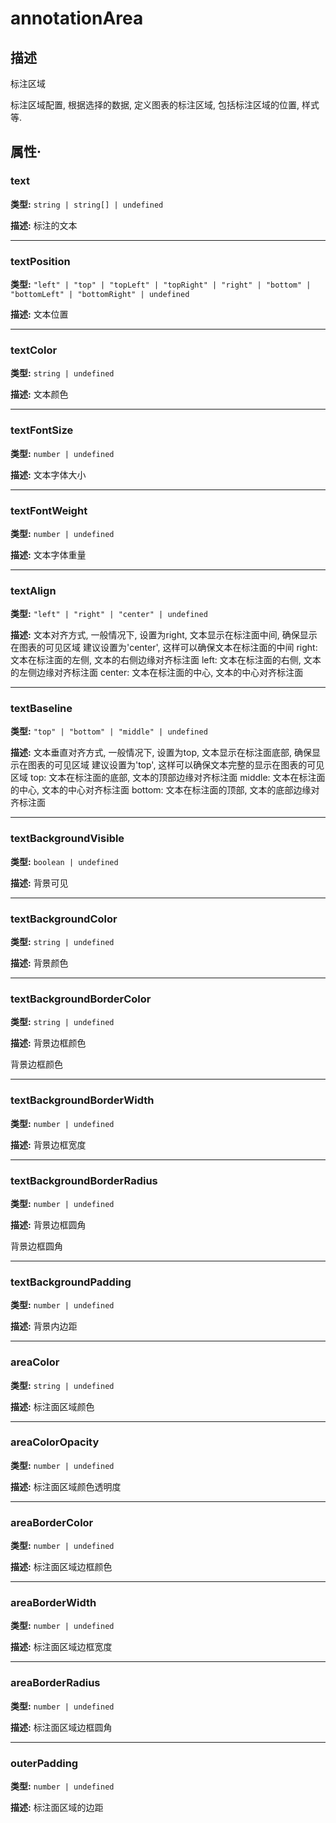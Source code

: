 # annotationArea
## 描述
标注区域

标注区域配置, 根据选择的数据, 定义图表的标注区域, 包括标注区域的位置, 样式等.


## 属性·

### text

**类型:** `string | string[] | undefined`

**描述:**
标注的文本

---

### textPosition

**类型:** `"left" | "top" | "topLeft" | "topRight" | "right" | "bottom" | "bottomLeft" | "bottomRight" | undefined`

**描述:**
文本位置

---

### textColor

**类型:** `string | undefined`

**描述:**
文本颜色

---

### textFontSize

**类型:** `number | undefined`

**描述:**
文本字体大小

---

### textFontWeight

**类型:** `number | undefined`

**描述:**
文本字体重量

---

### textAlign

**类型:** `"left" | "right" | "center" | undefined`

**描述:**
文本对齐方式, 一般情况下, 设置为right, 文本显示在标注面中间, 确保显示在图表的可见区域
建议设置为'center', 这样可以确保文本在标注面的中间
right: 文本在标注面的左侧, 文本的右侧边缘对齐标注面
left: 文本在标注面的右侧, 文本的左侧边缘对齐标注面
center: 文本在标注面的中心, 文本的中心对齐标注面

---

### textBaseline

**类型:** `"top" | "bottom" | "middle" | undefined`

**描述:**
文本垂直对齐方式, 一般情况下, 设置为top, 文本显示在标注面底部, 确保显示在图表的可见区域
建议设置为'top', 这样可以确保文本完整的显示在图表的可见区域
top: 文本在标注面的底部, 文本的顶部边缘对齐标注面
middle: 文本在标注面的中心, 文本的中心对齐标注面
bottom: 文本在标注面的顶部, 文本的底部边缘对齐标注面

---

### textBackgroundVisible

**类型:** `boolean | undefined`

**描述:**
背景可见

---

### textBackgroundColor

**类型:** `string | undefined`

**描述:**
背景颜色

---

### textBackgroundBorderColor

**类型:** `string | undefined`

**描述:**
背景边框颜色

背景边框颜色

---

### textBackgroundBorderWidth

**类型:** `number | undefined`

**描述:**
背景边框宽度

---

### textBackgroundBorderRadius

**类型:** `number | undefined`

**描述:**
背景边框圆角

背景边框圆角

---

### textBackgroundPadding

**类型:** `number | undefined`

**描述:**
背景内边距

---

### areaColor

**类型:** `string | undefined`

**描述:**
标注面区域颜色

---

### areaColorOpacity

**类型:** `number | undefined`

**描述:**
标注面区域颜色透明度

---

### areaBorderColor

**类型:** `number | undefined`

**描述:**
标注面区域边框颜色

---

### areaBorderWidth

**类型:** `number | undefined`

**描述:**
标注面区域边框宽度

---

### areaBorderRadius

**类型:** `number | undefined`

**描述:**
标注面区域边框圆角

---

### outerPadding

**类型:** `number | undefined`

**描述:**
标注面区域的边距